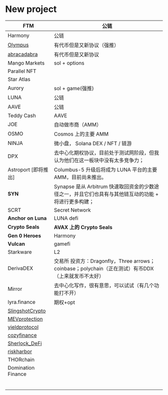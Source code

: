 # New project

| FTM                                                    | 公链                                                         |
| ------------------------------------------------------ | ------------------------------------------------------------ |
| Harmony                                                | 公链                                                         |
| [Olympus](https://www.olympusdao.finance/#/)           | 有代币但是又新协议（强推）                                   |
| [abracadabra](https://abracadabra.money/)              | 有代币但是又新协议                                           |
| Mango Markets                                          | sol + options                                                |
| Parallel NFT                                           |                                                              |
| Star Atlas                                             |                                                              |
| Aurory                                                 | sol + game(强推)                                             |
| LUNA                                                   | 公链                                                         |
| AAVE                                                   | 公链                                                         |
| Teddy Cash                                             | AAVE                                                         |
| JOE                                                    | 自动做市商（AMM）                                            |
| OSMO                                                   | Cosmos 上的主要 AMM                                          |
| NINJA                                                  | 微小盘， Solana DEX / NFT / 链游                             |
| DPX                                                    | 去中心化期权协议，目前处于测试网阶段，但我认为他们在这一板块中没有太多竞争力； |
| Astroport [即将推出]                                   | Columbus-5 升级后将成为 LUNA 平台的主要 AMM，目前尚未推出。  |
| **SYN**                                                | Synapse 是从 Arbitrum 快速取回资金的少数途径之一，并且它们也具有与其他链互动的功能 + 将进行更多构建； |
| SCRT                                                   | Secret Network                                               |
| **Anchor on Luna**                                     | LUNA defi                                                    |
| **Crypto Seals**                                       | **AVAX 上的 Crypto Seals**                                   |
| **Gen 0 Heroes**                                       | Harmony                                                      |
| **Vulcan**                                             | gamefi                                                       |
| Starkware                                              | L2                                                           |
| DerivaDEX                                              | 交易所 投资方：Dragonfly，Three arrows；coinbase；polychain（正在测试）有币DDX（上来就发币不太好） |
| Mirror                                                 | 去中心化写作，很有意思，可以试试（有几个功能打不开）         |
| lyra.finance                                           | 期权+opt                                                     |
| [SlingshotCrypto](https://twitter.com/SlingshotCrypto) |                                                              |
| [MEVprotection](https://twitter.com/MEVprotection)     |                                                              |
| [yieldprotocol](https://twitter.com/yieldprotocol)     |                                                              |
| [cozyfinance](https://twitter.com/cozyfinance)         |                                                              |
| [Sherlock_DeFi](https://twitter.com/Sherlock_DeFi)     |                                                              |
| [riskharbor](https://twitter.com/riskharbor)           |                                                              |
| THORchain                                              |                                                              |
| Domination Finance                                     |                                                              |
|                                                        |                                                              |
|                                                        |                                                              |
|                                                        |                                                              |
|                                                        |                                                              |
|                                                        |                                                              |
|                                                        |                                                              |

